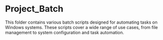 # Project_Batch
This folder contains various batch scripts designed for automating tasks on Windows systems. These scripts cover a wide range of use cases, from file management to system configuration and task automation.
